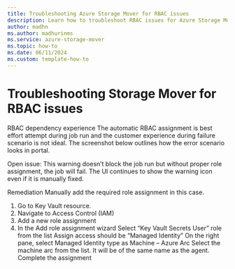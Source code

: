 ```yaml
---
title: Troubleshooting Azure Storage Mover for RBAC issues
description: Learn how to troubleshoot RBAC issues for Azure Storage Mover.
author: madhn
ms.author: madhurinms
ms.service: azure-storage-mover
ms.topic: how-to
ms.date: 06/11/2024
ms.custom: template-how-to
---
```


<!-- 
!########################################################
STATUS: IN REVIEW

CONTENT: final       

REVIEW Madhuri/Shashank: completed
REVIEW Engineering: reviewed
EDIT PASS: completed

!########################################################
-->

# Troubleshooting Storage Mover for RBAC issues

RBAC dependency experience 
The automatic RBAC assignment is best effort attempt during job run and the customer experience during failure scenario is not ideal. The screenshot below outlines how the error scenario looks in portal.  





Open issue: This warning doesn’t block the job run but without proper role assignment, the job will fail. The UI continues to show the warning icon even if it is manually fixed. 

Remediation 
Manually add the required role assignment in this case.  
1. Go to Key Vault resource.
2. Navigate to Access Control (IAM)
3. Add a new role assignment
4. In the Add role assignment wizard
   Select “Key Vault Secrets User” role from the list
   Assign access should be “Managed Identity”
   On the right pane, select Managed Identity type as Machine – Azure Arc
   Select the machine arc from the list. It will be of the same name as the agent.
   Complete the assignment 
